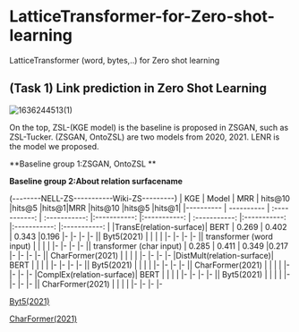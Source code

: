 # LatticeTransformer-for-Zero-shot-learning
LatticeTransformer (word, bytes,..) for Zero shot learning

## (Task 1) Link prediction in Zero Shot Learning 

![1636244513(1)](https://user-images.githubusercontent.com/33856565/140627681-720760e2-29dc-40c4-b37f-8427366f9729.jpg)

On the top, ZSL-(KGE model) is the baseline is proposed in ZSGAN, such as ZSL-Tucker. (ZSGAN, OntoZSL) are two models from 2020, 2021. LENR is the model we proposed.

**Baseline group 1:ZSGAN, OntoZSL **

**Baseline group 2:About relation surfacename**

(--------NELL-ZS-----------Wiki-ZS---------)
| KGE  | Model     | MRR     | hits@10     |hits@5     |hits@1|MRR     |hits@10     |hits@5     |hits@1|
|---------- | ---------- | :-----------:  | :-----------: |:-----------: |:-----------: | :-----------: |:-----------: |:-----------: |:-----------: |
|TransE(relation-surface)|  BERT  |  0.269  |  0.402 | 0.343  |0.196 |-    |-  |-  |-
||  Byt5(2021)  |    |   |   | |-    |-  |-  |-
||  transformer (word input)  |    |   |   | |-    |-  |-  |-
||  transformer (char input)  | 0.285   |  0.411 |  0.349 |0.217 |-    |-  |-  |-
||  CharFormer(2021)  |    |   |   | |-    |-  |-  |-
|DistMult(relation-surface)|  BERT  |    |   |   | |-    |-  |-  |-
||  Byt5(2021)  |    |   |   | |-    |-  |-  |-
||  CharFormer(2021)  |    |   |   | |-    |-  |-  |-
|ComplEx(relation-surface)|  BERT  |    |   |   | |-    |-  |-  |-
||  Byt5(2021)  |    |   |   | |-    |-  |-  |-
||  CharFormer(2021)  |    |   |   | |-    |-  |-  |-

[Byt5(2021)](https://github.com/google-research/byt5)

[CharFormer(2021)](https://github.com/google-research/google-research/tree/master/charformer)

